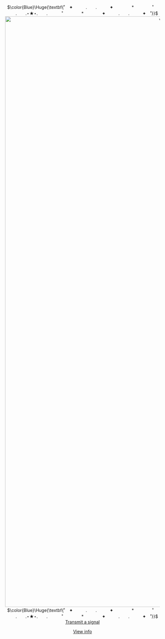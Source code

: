 <p align="center">
$\color{Blue}\Huge{\textbf{˚　✦　　　.　　.　　　✦　　 　　*　　 　　˚   　　.　　.⋆★⋆.　　.   　　˚　　 　　*　　 　　✦　　　.　　.　　　✦　˚}}$
<img width="1080" height="1920" alt="voyager1good" src="https://github.com/user-attachments/assets/5f472c17-e69f-4c02-a3d5-78f63933a988" />
$\color{Blue}\Huge{\textbf{˚　✦　　　.　　.　　　✦　　 　　*　　 　　˚   　　.　　.⋆★⋆.　　.   　　˚　　 　　*　　 　　✦　　　.　　.　　　✦　˚}}$
<a href="https://guckless.atabook.org/">Transmit a signal</a>
<p align="center">
<a href="https://guckles.straw.page/">View info</a>
<p align="center">
